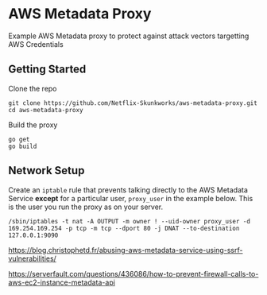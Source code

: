# AWS Metadata Proxy

Example AWS Metadata proxy to protect against attack vectors targetting AWS Credentials 

## Getting Started

Clone the repo

```
git clone https://github.com/Netflix-Skunkworks/aws-metadata-proxy.git
cd aws-metadata-proxy
```

Build the proxy

```golang
go get
go build
```

## Network Setup

Create an `iptable` rule that prevents talking directly to the AWS Metadata Service **except** for a particular user, `proxy_user` in the example below.  This is the user you run the proxy as on your server.

```
/sbin/iptables -t nat -A OUTPUT -m owner ! --uid-owner proxy_user -d 169.254.169.254 -p tcp -m tcp --dport 80 -j DNAT --to-destination 127.0.0.1:9090
```

https://blog.christophetd.fr/abusing-aws-metadata-service-using-ssrf-vulnerabilities/

https://serverfault.com/questions/436086/how-to-prevent-firewall-calls-to-aws-ec2-instance-metadata-api
